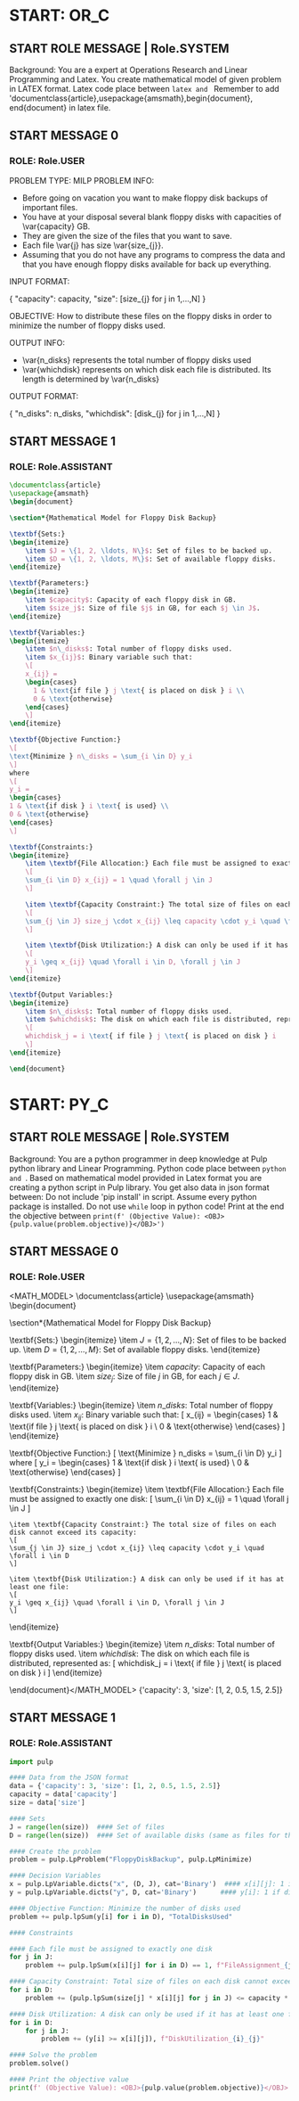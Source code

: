 # START: OR_C 
## START ROLE MESSAGE | Role.SYSTEM 
Background: You are a expert at Operations Research and Linear Programming and Latex. You create mathematical model of given problem in LATEX format. Latex code place between ```latex and ``` Remember to add 'documentclass{article},usepackage{amsmath},begin{document}, end{document} in latex file. 
## START MESSAGE 0 
### ROLE: Role.USER
<DESCRIPTION>
PROBLEM TYPE: MILP
PROBLEM INFO:

- Before going on vacation you want to make floppy disk backups of important files. 
- You have at your disposal several blank floppy disks with capacities of \var{capacity} GB. 
- They are given the size of the files that you want to save.
- Each file \var{j} has size \var{size_{j}}.
- Assuming that you do not have any programs to compress the data and that you have enough floppy disks available for back up everything.

INPUT FORMAT:

{
	"capacity": capacity,
	"size": [size_{j} for j in 1,...,N]
}

OBJECTIVE: How to distribute these files on the floppy disks in order to minimize the number of floppy disks used.

OUTPUT INFO:

- \var{n_disks} represents the total number of floppy disks used
- \var{whichdisk} represents on which disk each file is distributed. Its length is determined by \var{n_disks}

OUTPUT FORMAT:

{
	"n_disks": n_disks,
	"whichdisk": [disk_{j} for j in 1,...,N]
}
</DESCRIPTION>


## START MESSAGE 1 
### ROLE: Role.ASSISTANT
```latex
\documentclass{article}
\usepackage{amsmath}
\begin{document}

\section*{Mathematical Model for Floppy Disk Backup}

\textbf{Sets:}
\begin{itemize}
    \item $J = \{1, 2, \ldots, N\}$: Set of files to be backed up.
    \item $D = \{1, 2, \ldots, M\}$: Set of available floppy disks.
\end{itemize}

\textbf{Parameters:}
\begin{itemize}
    \item $capacity$: Capacity of each floppy disk in GB.
    \item $size_j$: Size of file $j$ in GB, for each $j \in J$.
\end{itemize}

\textbf{Variables:}
\begin{itemize}
    \item $n\_disks$: Total number of floppy disks used.
    \item $x_{ij}$: Binary variable such that:
    \[
    x_{ij} = 
    \begin{cases} 
      1 & \text{if file } j \text{ is placed on disk } i \\
      0 & \text{otherwise} 
    \end{cases}
    \]
\end{itemize}

\textbf{Objective Function:}
\[
\text{Minimize } n\_disks = \sum_{i \in D} y_i
\]
where 
\[
y_i = 
\begin{cases} 
1 & \text{if disk } i \text{ is used} \\
0 & \text{otherwise} 
\end{cases}
\]

\textbf{Constraints:}
\begin{itemize}
    \item \textbf{File Allocation:} Each file must be assigned to exactly one disk:
    \[
    \sum_{i \in D} x_{ij} = 1 \quad \forall j \in J
    \]

    \item \textbf{Capacity Constraint:} The total size of files on each disk cannot exceed its capacity:
    \[
    \sum_{j \in J} size_j \cdot x_{ij} \leq capacity \cdot y_i \quad \forall i \in D
    \]

    \item \textbf{Disk Utilization:} A disk can only be used if it has at least one file:
    \[
    y_i \geq x_{ij} \quad \forall i \in D, \forall j \in J
    \]
\end{itemize}

\textbf{Output Variables:}
\begin{itemize}
    \item $n\_disks$: Total number of floppy disks used.
    \item $whichdisk$: The disk on which each file is distributed, represented as:
    \[
    whichdisk_j = i \text{ if file } j \text{ is placed on disk } i
    \]
\end{itemize}

\end{document}
```

# START: PY_C 
## START ROLE MESSAGE | Role.SYSTEM 
Background: You are a python programmer in deep knowledge at Pulp python library and Linear Programming. Python code place between ```python and ```. Based on mathematical model provided in Latex format you are creating a python script in Pulp library. You get also data in json format between: <DATA></DATA> Do not include 'pip install' in script. Assume every python package is installed. Do not use `while` loop in python code! Print at the end the objective between <OBJ></OBJ> `print(f' (Objective Value): <OBJ>{pulp.value(problem.objective)}</OBJ>')` 
## START MESSAGE 0 
### ROLE: Role.USER
<MATH_MODEL>
\documentclass{article}
\usepackage{amsmath}
\begin{document}

\section*{Mathematical Model for Floppy Disk Backup}

\textbf{Sets:}
\begin{itemize}
    \item $J = \{1, 2, \ldots, N\}$: Set of files to be backed up.
    \item $D = \{1, 2, \ldots, M\}$: Set of available floppy disks.
\end{itemize}

\textbf{Parameters:}
\begin{itemize}
    \item $capacity$: Capacity of each floppy disk in GB.
    \item $size_j$: Size of file $j$ in GB, for each $j \in J$.
\end{itemize}

\textbf{Variables:}
\begin{itemize}
    \item $n\_disks$: Total number of floppy disks used.
    \item $x_{ij}$: Binary variable such that:
    \[
    x_{ij} = 
    \begin{cases} 
      1 & \text{if file } j \text{ is placed on disk } i \\
      0 & \text{otherwise} 
    \end{cases}
    \]
\end{itemize}

\textbf{Objective Function:}
\[
\text{Minimize } n\_disks = \sum_{i \in D} y_i
\]
where 
\[
y_i = 
\begin{cases} 
1 & \text{if disk } i \text{ is used} \\
0 & \text{otherwise} 
\end{cases}
\]

\textbf{Constraints:}
\begin{itemize}
    \item \textbf{File Allocation:} Each file must be assigned to exactly one disk:
    \[
    \sum_{i \in D} x_{ij} = 1 \quad \forall j \in J
    \]

    \item \textbf{Capacity Constraint:} The total size of files on each disk cannot exceed its capacity:
    \[
    \sum_{j \in J} size_j \cdot x_{ij} \leq capacity \cdot y_i \quad \forall i \in D
    \]

    \item \textbf{Disk Utilization:} A disk can only be used if it has at least one file:
    \[
    y_i \geq x_{ij} \quad \forall i \in D, \forall j \in J
    \]
\end{itemize}

\textbf{Output Variables:}
\begin{itemize}
    \item $n\_disks$: Total number of floppy disks used.
    \item $whichdisk$: The disk on which each file is distributed, represented as:
    \[
    whichdisk_j = i \text{ if file } j \text{ is placed on disk } i
    \]
\end{itemize}

\end{document}</MATH_MODEL>
<DATA>
{'capacity': 3, 'size': [1, 2, 0.5, 1.5, 2.5]}</DATA>


## START MESSAGE 1 
### ROLE: Role.ASSISTANT
```python
import pulp

#### Data from the JSON format
data = {'capacity': 3, 'size': [1, 2, 0.5, 1.5, 2.5]}
capacity = data['capacity']
size = data['size']

#### Sets
J = range(len(size))  #### Set of files
D = range(len(size))  #### Set of available disks (same as files for this problem)

#### Create the problem
problem = pulp.LpProblem("FloppyDiskBackup", pulp.LpMinimize)

#### Decision Variables
x = pulp.LpVariable.dicts("x", (D, J), cat='Binary')  #### x[i][j]: 1 if file j is placed on disk i
y = pulp.LpVariable.dicts("y", D, cat='Binary')      #### y[i]: 1 if disk i is used

#### Objective Function: Minimize the number of disks used
problem += pulp.lpSum(y[i] for i in D), "TotalDisksUsed"

#### Constraints

#### Each file must be assigned to exactly one disk
for j in J:
    problem += pulp.lpSum(x[i][j] for i in D) == 1, f"FileAssignment_{j}"

#### Capacity Constraint: Total size of files on each disk cannot exceed its capacity
for i in D:
    problem += (pulp.lpSum(size[j] * x[i][j] for j in J) <= capacity * y[i]), f"CapacityConstraint_{i}"

#### Disk Utilization: A disk can only be used if it has at least one file
for i in D:
    for j in J:
        problem += (y[i] >= x[i][j]), f"DiskUtilization_{i}_{j}"

#### Solve the problem
problem.solve()

#### Print the objective value
print(f' (Objective Value): <OBJ>{pulp.value(problem.objective)}</OBJ>')
```

